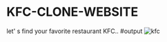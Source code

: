 # KFC-CLONE-WEBSITE
let' s find your favorite restaurant KFC..
#output
![kfc](https://github.com/ChandanPolai/KFC-CLONE-WEBSITE/assets/136923981/64f6c04d-1f9e-4685-a51b-2d0bec079759)
